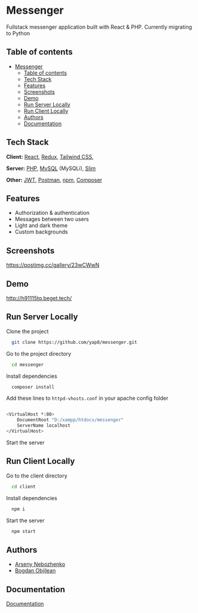 
# Messenger

Fullstack messenger application built with React & PHP. Currently migrating to Python

## Table of contents

- [Messenger](#messenger)
  - [Table of contents](#table-of-contents)
  - [Tech Stack](#tech-stack)
  - [Features](#features)
  - [Screenshots](#screenshots)
  - [Demo](#demo)
  - [Run Server Locally](#run-server-locally)
  - [Run Client Locally](#run-client-locally)
  - [Authors](#authors)
  - [Documentation](#documentation)

## Tech Stack

**Client:** [React](https://reactjs.org/), [Redux](https://redux.js.org/), [Tailwind CSS](https://tailwindcss.com/),

**Server:** [PHP](https://www.php.net/), [MySQL](https://www.mysql.com/) (MySQLi), [Slim](https://www.slimframework.com/)

**Other:** [JWT](https://jwt.io/), [Postman](https://www.postman.com/), [npm](https://www.npmjs.com/), [Composer](https://getcomposer.org/)

## Features

- Authorization & authentication
- Messages between two users
- Light and dark theme
- Custom backgrounds

## Screenshots

https://postimg.cc/gallery/23wCWwN

## Demo

http://h91115tq.beget.tech/

## Run Server Locally

Clone the project

```bash
  git clone https://github.com/yap8/messenger.git
```

Go to the project directory

```bash
  cd messenger
```

Install dependencies

```bash
  composer install
```

Add these lines to `httpd-vhosts.conf` in your apache config folder
```bash

<VirtualHost *:80>
    DocumentRoot "D:/xampp/htdocs/messenger"
    ServerName localhost
</VirtualHost>
```

Start the server

## Run Client Locally

Go to the client directory

```bash
  cd client
```

Install dependencies

```bash
  npm i
```

Start the server

```bash
  npm start
```

## Authors

- [Arseny Nebozhenko](https://github.com/yap8)
- [Bogdan Objilean](https://github.com/Bodea0001)

## Documentation

[Documentation](https://docs.google.com/document/d/1Sj9O9VG-3JCUWKqGXQ3qXcUCj3VESROB30O5tMx-igg/edit?usp=sharing)
